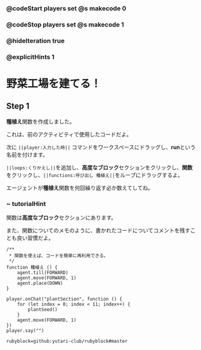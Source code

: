 ### @codeStart players set @s makecode 0
### @codeStop players set @s makecode 1

### @hideIteration true 
### @explicitHints 1

# 野菜工場を建てる！
<!-- # Build a Town Hall! -->

## Step 1
**種植え**関数を作成しました。<br>

これは、前のアクティビティで使用したコードだよ。<br>

次に ``||player:入力した時||`` コマンドをワークスペースにドラッグし、**run**という名前を付けます。<br>

``||loops:くりかえし||``を追加し、**高度なブロック**セクションをクリックし、**関数**をクリックし、``||functions:呼び出し 種植え||``をループにドラッグするよ。<br>

エージェントが**種植え**関数を何回繰り返す必か数えてしてね。

<!-- We created a function **plantSeed** for you. 
It is simply the code that you used for the previous activity. 
Now drag an ``||player: on chat||`` command into the workspace and name it **run**. 
Add a ``||loops: repeat||`` loop and click on the **Advanced** section then click **Functions** and drag a``||function:call plantSeed||`` function into your loop. 
Count how many times the Agent needs to repeat **plantSeed** function.  -->

### ~ tutorialHint
関数は**高度なブロック**セクションにあります。<br>

また、関数についてのメモのように、書かれたコードについてコメントを残すことも良い習慣だよ。
<!-- Functions live in the **Advanced** section. 
It is also a good practice to leave notes about the code that's written, like the one that we left for you about functions.  -->

```template
/**
 * 関数を使えば、コードを簡単に再利用できる。
 */
function 種植え () {
    agent.till(FORWARD)
    agent.move(FORWARD, 1)
    agent.place(DOWN)
}
```

```ghost
player.onChat("plantSection", function () {
    for (let index = 0; index < 11; index++) {
        plantSeed()
    }
    agent.move(FORWARD, 1)
})
player.say("")
```
```package
rubyblock=github:yutari-club/rubyblock#master
```
